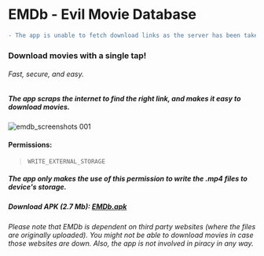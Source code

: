 # EMDb - Evil Movie Database

```diff
- The app is unable to fetch download links as the server has been taken down.
```
### Download movies with a single tap!
###### Fast, secure, and easy.
##### The app scraps the internet to find the right link, and makes it easy to download movies.

![emdb_screenshots 001](https://user-images.githubusercontent.com/30762976/43616589-015b81e8-96db-11e8-9c9b-9e2be743819e.png)

#### Permissions:
> `WRITE_EXTERNAL_STORAGE`
##### The app only makes the use of this permission to write the .mp4 files to device's storage.

##### Download APK (2.7 Mb): [EMDb.apk](https://drive.google.com/uc?authuser=0&id=13TboaDHizghE9Y5MjTbtcHxx_yP0vNtw&export=download)

###### Please note that EMDb is dependent on third party websites (where the files are originally uploaded). You might not be able to download movies in case those websites are down. Also, the app is not involved in piracy in any way.

